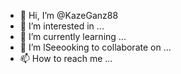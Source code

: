 - 👋 Hi, I’m @KazeGanz88
- 👀 I’m interested in ...
- 🌱 I’m currently learning ...
- 💞️ I’m lSeeooking to collaborate on ...
- 📫 How to reach me ...

<!---
KazeGanz88/KazeGanz88 is a ✨ special ✨ repository because its `README.md` (this file) appears on your GitHub profile.
You can click the Preview link to take a look at your changes.
--->
